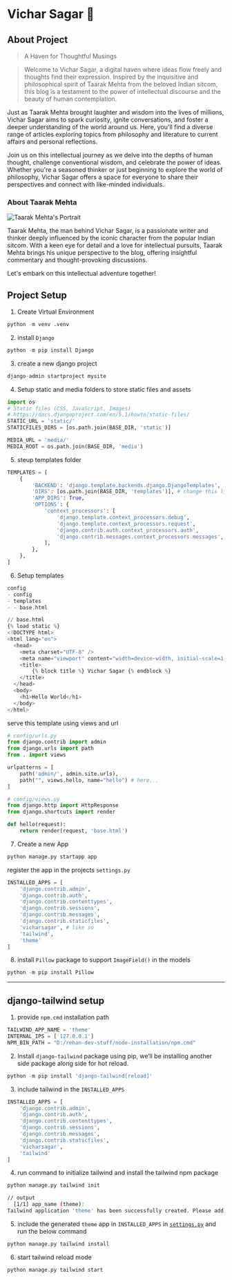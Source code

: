 # Vichar Sagar 🌊

## About Project
>A Haven for Thoughtful Musings

> Welcome to Vichar Sagar, a digital haven where ideas flow freely and thoughts find their expression. Inspired by the inquisitive and philosophical spirit of Taarak Mehta from the beloved Indian sitcom, this blog is a testament to the power of intellectual discourse and the beauty of human contemplation.

Just as Taarak Mehta brought laughter and wisdom into the lives of millions, Vichar Sagar aims to spark curiosity, ignite conversations, and foster a deeper understanding of the world around us. Here, you'll find a diverse range of articles exploring topics from philosophy and literature to current affairs and personal reflections.

Join us on this intellectual journey as we delve into the depths of human thought, challenge conventional wisdom, and celebrate the power of ideas. Whether you're a seasoned thinker or just beginning to explore the world of philosophy, Vichar Sagar offers a space for everyone to share their perspectives and connect with like-minded individuals.

### About Taarak Mehta

![Taarak Mehta's Portrait](https://m.economictimes.com/thumb/msid-91614750,width-1200,height-900,resizemode-4,imgsize-33516/sailesh-lodha.jpg)

Taarak Mehta, the man behind Vichar Sagar, is a passionate writer and thinker deeply influenced by the iconic character from the popular Indian sitcom. With a keen eye for detail and a love for intellectual pursuits, Taarak Mehta brings his unique perspective to the blog, offering insightful commentary and thought-provoking discussions.

Let's embark on this intellectual adventure together!

## Project Setup

1. Create Virtual Environment

```python
python -m venv .venv
```

2. install  `Django`

```python
python -m pip install Django
```

3. create a new django project

```python
django-admin startproject mysite
```

4. Setup static and media folders to store static files and assets

```python
import os
# Static files (CSS, JavaScript, Images)
# https://docs.djangoproject.com/en/5.1/howto/static-files/
STATIC_URL = 'static/'
STATICFILES_DIRS = [os.path.join(BASE_DIR, 'static')]

MEDIA_URL = 'media/'
MEDIA_ROOT = os.path.join(BASE_DIR, 'media')
```

5. steup templates folder

```python
TEMPLATES = [
    {
        'BACKEND': 'django.template.backends.django.DjangoTemplates',
        'DIRS': [os.path.join(BASE_DIR, 'templates')], # change this line
        'APP_DIRS': True,
        'OPTIONS': {
            'context_processors': [
                'django.template.context_processors.debug',
                'django.template.context_processors.request',
                'django.contrib.auth.context_processors.auth',
                'django.contrib.messages.context_processors.messages',
            ],
        },
    },
]
```

6. Setup templates

```python
config
- config
- templates
- - base.html
```

```python
// base.html
{% load static %}
<!DOCTYPE html>
<html lang="en">
  <head>
    <meta charset="UTF-8" />
    <meta name="viewport" content="width=device-width, initial-scale=1.0" />
    <title>
        {% block title %} Vichar Sagar {% endblock %}
    </title> 
  </head>
  <body>
    <h1>Hello World</h1>
  </body>
</html>
```

serve this template using views and url

```python
# config/urls.py
from django.contrib import admin
from django.urls import path
from . import views

urlpatterns = [
    path('admin/', admin.site.urls),
    path("", views.hello, name="hello") # here...
]
```

```python
# config/views.py
from django.http import HttpResponse
from django.shortcuts import render

def hello(request):
    return render(request, 'base.html')
```

7. Create a new App

```python
python manage.py startapp app
```

register the app in the projects `settings.py`

```python
INSTALLED_APPS = [
    'django.contrib.admin',
    'django.contrib.auth',
    'django.contrib.contenttypes',
    'django.contrib.sessions',
    'django.contrib.messages',
    'django.contrib.staticfiles',
    'vicharsagar', # like so
    'tailwind',
    'theme'
]
```

8. install `Pillow` package to support `ImageField()` in the models

```python
python -m pip install Pillow
```

---

## django-tailwind setup

1. provide `npm.cmd` installation path

```python
TAILWIND_APP_NAME = 'theme'
INTERNAL_IPS = ['127.0.0.1']
NPM_BIN_PATH = "D:/rehan-dev-stuff/node-installation/npm.cmd"
```

2. Install `django-tailwind` package using pip, we’ll be installing another side package along side for hot reload.

```python
python -m pip install 'django-tailwind[reload]'
```

3. include tailwind in the `INSTALLED_APPS` 

```python
INSTALLED_APPS = [
    'django.contrib.admin',
    'django.contrib.auth',
    'django.contrib.contenttypes',
    'django.contrib.sessions',
    'django.contrib.messages',
    'django.contrib.staticfiles',
    'vicharsagar',
    'tailwind'
]
```

4. run command to initialize tailwind and install the tailwind npm package

```python
python manage.py tailwind init
```

```bash
// output  
  [1/1] app_name (theme): 
Tailwind application 'theme' has been successfully created. Please add 'theme' to INSTALLED_APPS in settings.py, then run the following command to install Tailwind CSS dependencies: `python manage.py tailwind install`
```

5. include the generated `theme` app in `INSTALLED_APPS` in [`settings.py`](http://settings.py) and run the below command

```bash
python manage.py tailwind install
```

6. start tailwind reload mode

```bash
python manage.py tailwind start
```